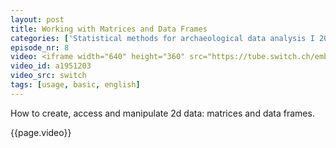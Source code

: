 ```yaml
---
layout: post
title: Working with Matrices and Data Frames
categories: ['Statistical methods for archaeological data analysis I 2019']
episode_nr: 8
video: <iframe width="640" height="360" src="https://tube.switch.ch/embed/a1951203" frameborder="0" webkitallowfullscreen mozallowfullscreen allowfullscreen></iframe>
video_id: a1951203
video_src: switch
tags: [usage, basic, english]
---
```


How to create, access and manipulate 2d data: matrices and data frames.
<!--more-->
{{page.video}}
